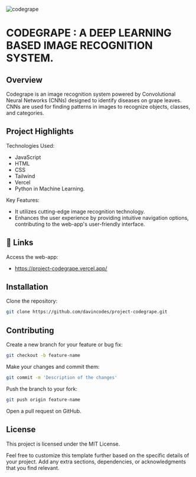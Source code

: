
![codegrape](https://github.com/user-attachments/assets/1b3dd5c4-b94f-4ab6-9196-4127e8d41a14)


# CODEGRAPE : A DEEP LEARNING BASED IMAGE RECOGNITION SYSTEM.

## Overview

Codegrape is an image recognition system powered by Convolutional Neural Networks (CNNs) designed to identify diseases on grape leaves. CNNs are used for finding patterns in images to recognize objects, classes, and categories.

## Project Highlights


Technologies Used:
- JavaScript
- HTML
- CSS
- Tailwind
- Vercel
- Python in Machine Learning.

Key Features:

- It utilizes cutting-edge image recognition technology.
- Enhances the user experience by providing intuitive navigation options, contributing to the web-app's user-friendly interface.


## 🔗 Links
Access the web-app: 

- https://project-codegrape.vercel.app/


## Installation

Clone the repository:

```bash
git clone https://github.com/davincodes/project-codegrape.git
```


## Contributing

Create a new branch for your feature or bug fix:

```bash
git checkout -b feature-name
```

Make your changes and commit them:

```bash
git commit -m 'Description of the changes'
```

Push the branch to your fork:

```bash
git push origin feature-name
```

Open a pull request on GitHub.

## License

This project is licensed under the MIT License.

Feel free to customize this template further based on the specific details of your project. Add any extra sections, dependencies, or acknowledgments that you find relevant.


